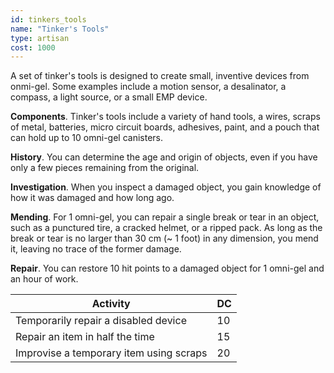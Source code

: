 ```yaml
---
id: tinkers_tools
name: "Tinker's Tools"
type: artisan
cost: 1000
---
```


A set of tinker's tools is designed to create small, inventive devices from onmi-gel. Some examples include a motion sensor,
a desalinator, a compass, a light source, or a small EMP device.

__Components__. Tinker's tools include a variety of hand tools, a wires, scraps of metal, batteries, micro circuit boards,
adhesives, paint, and a pouch that can hold up to 10 omni-gel canisters.

__History__. You can determine the age and origin of objects, even if you have only a few pieces remaining from the original.

__Investigation__. When you inspect a damaged object, you gain knowledge of how it was damaged and how long ago.

__Mending__. For 1 omni-gel, you can repair a single break or tear in an object, such as a punctured tire, a cracked helmet, or a ripped pack.
As long as the break or tear is no larger than 30 cm (~ 1 foot) in any dimension, you mend it, leaving no trace of the former damage.

__Repair__. You can restore 10 hit points to a damaged object for 1 omni-gel and an hour of work.

Activity | DC
--- | ---
Temporarily repair a disabled device | 10
Repair an item in half the time | 15
Improvise a temporary item using scraps | 20
